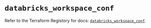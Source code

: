 # `databricks_workspace_conf`

Refer to the Terraform Registory for docs: [`databricks_workspace_conf`](https://registry.terraform.io/providers/databricks/databricks/1.16.0/docs/resources/workspace_conf).

